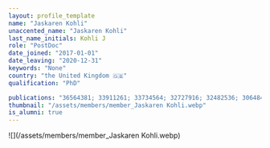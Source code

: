 ```yaml
---
layout: profile_template
name: "Jaskaren Kohli"
unaccented_name: "Jaskaren Kohli"
last_name_initials: Kohli J
role: "PostDoc"
date_joined: "2017-01-01"
date_leaving: "2020-12-31"
keywords: "None"
country: "the United Kingdom 🇬🇧"
qualification: "PhD"

publications: "36564381; 33911261; 33734564; 32727916; 32482536; 30648461; 29484109"
thumbnail: "/assets/members/member_Jaskaren Kohli.webp"
is_alumni: true
---
```


 ![](/assets/members/member_Jaskaren Kohli.webp)

 